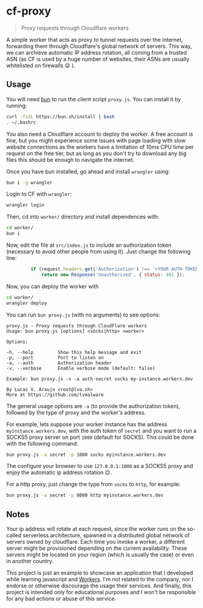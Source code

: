 # cf-proxy

> Proxy requests through Cloudflare workers

A simple worker that acts as proxy to tunnel requests over the internet, forwarding them through Cloudflare's global network of servers. This way, we can archieve automatic IP address rotation, all coming from a trusted ASN (as CF is used by a huge number of websites, their ASNs are usually whitelisted on firewalls :stuck_out_tongue_winking_eye: ).

## Usage

You will need [bun](https://bun.sh/) to run the client script `proxy.js`. You can install it by running:

```bash
curl -fsSL https://bun.sh/install | bash
. ~/.bashrc
```

You also need a Cloudflare account to deploy the worker. A free account is fine, but you might experience some issues with page loading with slow website connections as the workers have a limitation of 10ms CPU time per request on the free tier, but as long as you don't try to download any big files this should be enough to navigate the internet.

Once you have bun installed, go ahead and install `wrangler` using:

```bash
bun i -g wrangler
```

Login to CF with `wrangler`:

```bash
wrangler login
```

Then, cd into `worker/` directory and install dependences with:

```bash
cd worker/
bun i
```

Now, edit the file at `src/index.js` to include an authorization token (necessary to avoid other people from using it). Just change the following line:

```javascript
         if (request.headers.get('Authorization') !== '<YOUR-AUTH-TOKEN>')
             return new Response('Unauthorized', { status: 401 });
```


Now, you can deploy the worker with
```bash
cd worker/
wrangler deploy
```

You can run `bun proxy.js` (with no arguments) to see options:

```
proxy.js - Proxy requests through CloudFlare workers
Usage: bun proxy.js [options] <socks|http> <worker>

Options:

-h, --help         Show this help message and exit
-p, --port         Port to listen on
-a, --auth         Authorization header
-v, --verbose      Enable verbose mode (default: false)

Example: bun proxy.js -v -a auth-secret socks my-instance.workers.dev

By Lucas V. Araujo <root@lva.sh>
More at https://github.com/lvmalware

```

The general usage options are `-a` (to provide the authorization token), followed by the type of proxy and the worker's address.

For example, lets suppose your worker instance has the address `myinstance.workers.dev`, with the auth token of `secret` and you want to run a SOCKS5 proxy server on port `1080` (default for SOCKS). This could be done with the following command:

```bash
bun proxy.js -a secret -p 1080 socks myinstance.workers.dev
```

The configure your browser to use `127.0.0.1:1080` as a SOCKS5 proxy and enjoy the automatic ip address rotation :wink:.

For a http proxy, just change the type from `socks` to `http`, for example:

```bash
bun proxy.js -a secret -p 8080 http myinstance.workers.dev
```

## Notes

Your ip address will rotate at each request, since the worker runs on the so-called serverless architecture, spawned in a distributed global network of servers owned by cloudflare. Each time you invoke a worker, a different server might be provisioned depending on the current availability. These servers might be located on your region (which is usually the case) or even in another country.

This project is just an example to showcase an application that I developed while learning javascript and [Workers](https://workers.cloudflare.com/). I'm not related to the company, nor I endorse or otherwise discourage the usage their services. And finally, this project is intended only for educational purposes and I won't be responsible for any bad actions or abuse of this service. 

